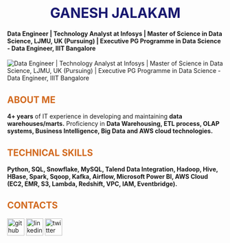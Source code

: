 <h1 align='center'><font size=6 color='MidnightBlue'>GANESH JALAKAM</font></h1>

#### Data Engineer | Technology Analyst at Infosys | Master of Science in Data Science, LJMU, UK (Pursuing) | Executive PG Programme in Data Science - Data Engineer, IIIT Bangalore
![Data Engineer | Technology Analyst at Infosys | Master of Science in Data Science, LJMU, UK (Pursuing) | Executive PG Programme in Data Science - Data Engineer, IIIT Bangalore](https://coreviewsystems.com/wp-content/uploads/data-engineering-cover-pic-FInal3.png)

## <font color='Chocolate'>ABOUT ME </font>

**4+ years** of IT experience in developing and
maintaining **data warehouses/marts.**
Proficiency in **Data Warehousing, ETL
process, OLAP systems, Business
Intelligence, Big Data and AWS cloud
technologies.**

## <font color='Chocolate'>TECHNICAL SKILLS</font>

**Python, SQL,  Snowflake, MySQL, Talend Data Integration, Hadoop, Hive, HBase, Spark, Sqoop, Kafka, Airflow, Microsoft Power BI, AWS Cloud (EC2, EMR, S3, Lambda, Redshift, VPC, IAM, Eventbridge).**


## <font color='Chocolate'>CONTACTS</font>

[<img src='https://cdn.jsdelivr.net/npm/simple-icons@3.0.1/icons/github.svg' alt='github' height='40'>](https://github.com/GaneshJalakam)  [<img src='https://cdn.jsdelivr.net/npm/simple-icons@3.0.1/icons/linkedin.svg' alt='linkedin' height='40'>](https://www.linkedin.com/in/ganesh-jalakam-204788147/)  [<img src='https://cdn.jsdelivr.net/npm/simple-icons@3.0.1/icons/twitter.svg' alt='twitter' height='40'>](https://twitter.com/@GaneshJalakam96)  

